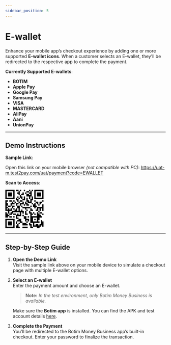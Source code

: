 ```yaml
---
sidebar_position: 5
---
```


# E-wallet

Enhance your mobile app’s checkout experience by adding one or more supported **E-wallet icons**. When a customer selects an E-wallet, they’ll be redirected to the respective app to complete the payment.

**Currently Supported E-wallets**:  
- **BOTIM**  
- **Apple Pay**
- **Google Pay**
- **Samsung Pay**
- **VISA**
- **MASTERCARD**
- **AliPay**
- **Aani**
- **UnionPay**

---

## Demo Instructions

**Sample Link**:  

Open this link on your mobile browser *(not compatible with PC)*: https://uat-m.test2pay.com/uat/payment?code=EWALLET

**Scan to Access**:  

![1](./pic/demowallet.png)

---

## Step-by-Step Guide

1. **Open the Demo Link**  
   Visit the sample link above on your mobile device to simulate a checkout page with multiple E-wallet options.

2. **Select an E-wallet**  
   Enter the payment amount and choose an E-wallet.  
   > **Note:** *In the test environment, only Botim Money Business is available.*  
   
   Make sure the **Botim app** is installed. You can find the APK and test account details [here](/demos/testaccount).

3. **Complete the Payment**  
   You’ll be redirected to the Botim Money Business app’s built-in checkout. Enter your password to finalize the transaction.

